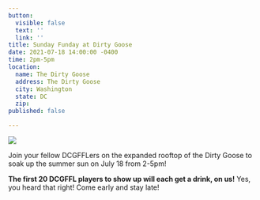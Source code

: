 ```yaml
---
button:
  visible: false
  text: ''
  link: ''
title: Sunday Funday at Dirty Goose
date: 2021-07-18 14:00:00 -0400
time: 2pm-5pm
location:
  name: The Dirty Goose
  address: The Dirty Goose
  city: Washington
  state: DC
  zip: 
published: false

---
```

![](https://mcusercontent.com/44f118b44c71d10ae3076bec3/images/fcea7ff8-67c8-ebc6-8b79-66f3de7d6a43.jpg)

Join your fellow DCGFFLers on the expanded rooftop of the Dirty Goose to soak up the summer sun on July 18 from 2-5pm!

**The first 20 DCGFFL players to show up will each get a drink, on us!** Yes, you heard that right! Come early and stay late!